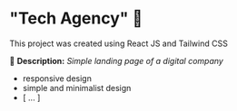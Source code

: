 # "Tech Agency" 🏢
This project was created using React JS and Tailwind CSS

📌 **Description:** *Simple landing page of a digital company*

- responsive design
- simple and minimalist design
- [ ... ]

